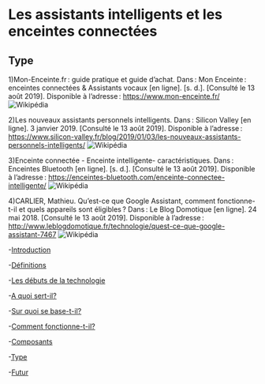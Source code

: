 # Les assistants intelligents et les enceintes connectées

## Type

1)Mon-Enceinte.fr : guide pratique et guide d’achat. Dans : Mon Enceinte : enceintes connectées & Assistants vocaux [en ligne]. [s. d.]. [Consulté le 13 août 2019]. Disponible à l’adresse : https://www.mon-enceinte.fr/
![Wikipédia](https://user-images.githubusercontent.com/50197038/63185045-41cbac00-c059-11e9-927c-64c05cb85899.png)

2)Les nouveaux assistants personnels intelligents. Dans : Silicon Valley [en ligne]. 3 janvier 2019. [Consulté le 13 août 2019]. Disponible à l’adresse : https://www.silicon-valley.fr/blog/2019/01/03/les-nouveaux-assistants-personnels-intelligents/
![Wikipédia](https://user-images.githubusercontent.com/50197038/63185143-7f303980-c059-11e9-98ad-3bcf65b2d47c.png)

3)Enceinte connectée - Enceinte intelligente- caractéristiques. Dans : Enceintes Bluetooth [en ligne]. [s. d.]. [Consulté le 13 août 2019]. Disponible à l’adresse : https://enceintes-bluetooth.com/enceinte-connectee-intelligente/
![Wikipédia](https://user-images.githubusercontent.com/50197038/63185043-41cbac00-c059-11e9-8b3f-f49191d7d410.png)

4)CARLIER, Mathieu. Qu’est-ce que Google Assistant, comment fonctionne-t-il et quels appareils sont éligibles ? Dans : Le Blog Domotique [en ligne]. 24 mai 2018. [Consulté le 13 août 2019]. Disponible à l’adresse : http://www.leblogdomotique.fr/technologie/quest-ce-que-google-assistant-7467
![Wikipédia](https://user-images.githubusercontent.com/50197038/63185047-42644280-c059-11e9-9447-bf5b34a65cde.png)

-[Introduction](Introduction.md)

-[Définitions](Définitions.md)

-[Les débuts de la technologie](Les_débuts_de_la_technologie.md)

-[A quoi sert-il?](A_quoi_sert_il?.md)

-[Sur quoi se base-t-il?](Sur_quoi_se_base_t_il?.md)

-[Comment fonctionne-t-il?](Comment_fonctionne_t_il?.md)

-[Composants](Composants.md)

-[Type](Type.md)

-[Futur](Futur.md)
